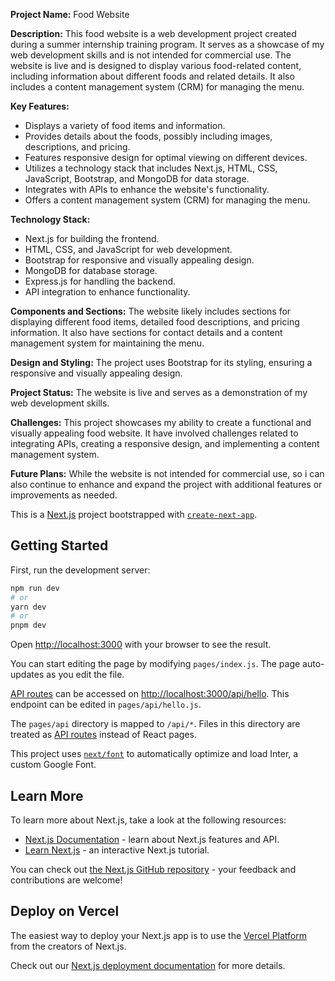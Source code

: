 

**Project Name:** Food Website

**Description:**
This food website is a web development project created during a summer internship training program. It serves as a showcase of my web development skills and is not intended for commercial use. The website is live and is designed to display various food-related content, including information about different foods and related details. It also includes a content management system (CRM) for managing the menu.

**Key Features:**
- Displays a variety of food items and information.
- Provides details about the foods, possibly including images, descriptions, and pricing.
- Features responsive design for optimal viewing on different devices.
- Utilizes a technology stack that includes Next.js, HTML, CSS, JavaScript, Bootstrap, and MongoDB for data storage.
- Integrates with APIs to enhance the website's functionality.
- Offers a content management system (CRM) for managing the menu.

**Technology Stack:**
- Next.js for building the frontend.
- HTML, CSS, and JavaScript for web development.
- Bootstrap for responsive and visually appealing design.
- MongoDB for database storage.
- Express.js for handling the backend.
- API integration to enhance functionality.

**Components and Sections:**
The website likely includes sections for displaying different food items, detailed food descriptions, and pricing information. It also have sections for contact details and a content management system for maintaining the menu.

**Design and Styling:**
The project uses Bootstrap for its styling, ensuring a responsive and visually appealing design.

**Project Status:**
The website is live and serves as a demonstration of my web development skills.

**Challenges:**
This project showcases my ability to create a functional and visually appealing food website. It have involved challenges related to integrating APIs, creating a responsive design, and implementing a content management system.

**Future Plans:**
While the website is not intended for commercial use, so i can also continue to enhance and expand the project with additional features or improvements as needed.

This is a [Next.js](https://nextjs.org/) project bootstrapped with [`create-next-app`](https://github.com/vercel/next.js/tree/canary/packages/create-next-app).

## Getting Started

First, run the development server:

```bash
npm run dev
# or
yarn dev
# or
pnpm dev
```

Open [http://localhost:3000](http://localhost:3000) with your browser to see the result.

You can start editing the page by modifying `pages/index.js`. The page auto-updates as you edit the file.

[API routes](https://nextjs.org/docs/api-routes/introduction) can be accessed on [http://localhost:3000/api/hello](http://localhost:3000/api/hello). This endpoint can be edited in `pages/api/hello.js`.

The `pages/api` directory is mapped to `/api/*`. Files in this directory are treated as [API routes](https://nextjs.org/docs/api-routes/introduction) instead of React pages.

This project uses [`next/font`](https://nextjs.org/docs/basic-features/font-optimization) to automatically optimize and load Inter, a custom Google Font.

## Learn More

To learn more about Next.js, take a look at the following resources:

- [Next.js Documentation](https://nextjs.org/docs) - learn about Next.js features and API.
- [Learn Next.js](https://nextjs.org/learn) - an interactive Next.js tutorial.

You can check out [the Next.js GitHub repository](https://github.com/vercel/next.js/) - your feedback and contributions are welcome!

## Deploy on Vercel

The easiest way to deploy your Next.js app is to use the [Vercel Platform](https://vercel.com/new?utm_medium=default-template&filter=next.js&utm_source=create-next-app&utm_campaign=create-next-app-readme) from the creators of Next.js.

Check out our [Next.js deployment documentation](https://nextjs.org/docs/deployment) for more details.
